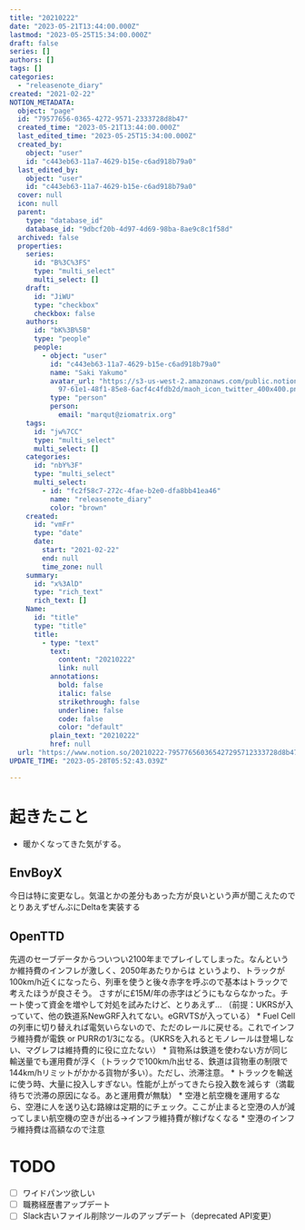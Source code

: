 ```yaml
---
title: "20210222"
date: "2023-05-21T13:44:00.000Z"
lastmod: "2023-05-25T15:34:00.000Z"
draft: false
series: []
authors: []
tags: []
categories:
  - "releasenote_diary"
created: "2021-02-22"
NOTION_METADATA:
  object: "page"
  id: "79577656-0365-4272-9571-2333728d8b47"
  created_time: "2023-05-21T13:44:00.000Z"
  last_edited_time: "2023-05-25T15:34:00.000Z"
  created_by:
    object: "user"
    id: "c443eb63-11a7-4629-b15e-c6ad918b79a0"
  last_edited_by:
    object: "user"
    id: "c443eb63-11a7-4629-b15e-c6ad918b79a0"
  cover: null
  icon: null
  parent:
    type: "database_id"
    database_id: "9dbcf20b-4d97-4d69-98ba-8ae9c8c1f58d"
  archived: false
  properties:
    series:
      id: "B%3C%3FS"
      type: "multi_select"
      multi_select: []
    draft:
      id: "JiWU"
      type: "checkbox"
      checkbox: false
    authors:
      id: "bK%3B%5B"
      type: "people"
      people:
        - object: "user"
          id: "c443eb63-11a7-4629-b15e-c6ad918b79a0"
          name: "Saki Yakumo"
          avatar_url: "https://s3-us-west-2.amazonaws.com/public.notion-static.com/3ad1c4\
            97-61e1-48f1-85e8-6acf4c4fdb2d/maoh_icon_twitter_400x400.png"
          type: "person"
          person:
            email: "marqut@ziomatrix.org"
    tags:
      id: "jw%7CC"
      type: "multi_select"
      multi_select: []
    categories:
      id: "nbY%3F"
      type: "multi_select"
      multi_select:
        - id: "fc2f58c7-272c-4fae-b2e0-dfa8bb41ea46"
          name: "releasenote_diary"
          color: "brown"
    created:
      id: "vmFr"
      type: "date"
      date:
        start: "2021-02-22"
        end: null
        time_zone: null
    summary:
      id: "x%3AlD"
      type: "rich_text"
      rich_text: []
    Name:
      id: "title"
      type: "title"
      title:
        - type: "text"
          text:
            content: "20210222"
            link: null
          annotations:
            bold: false
            italic: false
            strikethrough: false
            underline: false
            code: false
            color: "default"
          plain_text: "20210222"
          href: null
  url: "https://www.notion.so/20210222-795776560365427295712333728d8b47"
UPDATE_TIME: "2023-05-28T05:52:43.039Z"

---
```

<link rel="stylesheet" href="https://cdn.jsdelivr.net/npm/katex@0.16.2/dist/katex.min.css" integrity="sha384-bYdxxUwYipFNohQlHt0bjN/LCpueqWz13HufFEV1SUatKs1cm4L6fFgCi1jT643X" crossorigin="anonymous">


# 起きたこと

- 暖かくなってきた気がする。

## EnvBoyX


今日は特に変更なし。気温とかの差分もあった方が良いという声が聞こえたのでとりあえずぜんぶにDeltaを実装する


## OpenTTD


先週のセーブデータからついつい2100年までプレイしてしまった。なんというか維持費のインフレが激しく、2050年あたりからは というより、トラックが100km/h近くになったら、列車を使うと後々赤字を呼ぶので基本はトラックで考えたほうが良さそう。 さすがに£15M/年の赤字はどうにもならなかった。チート使って資金を増やして対処を試みたけど、とりあえず… （前提：UKRSが入っていて、他の鉄道系NewGRF入れてない。eGRVTSが入っている） * Fuel Cellの列車に切り替えれば電気いらないので、ただのレールに戻せる。これでインフラ維持費が電鉄 or PURRの1/3になる。（UKRSを入れるとモノレールは登場しない、マグレフは維持費的に役に立たない） * 貨物系は鉄道を使わない方が同じ輸送量でも運用費が浮く（トラックで100km/h出せる、鉄道は貨物車の制限で144km/hリミットがかかる貨物が多い）。ただし、渋滞注意。 * トラックを輸送に使う時、大量に投入しすぎない。性能が上がってきたら投入数を減らす（満載待ちで渋滞の原因になる。あと運用費が無駄） * 空港と航空機を運用するなら、空港に人を送り込む路線は定期的にチェック。ここが止まると空港の人が減ってしまい航空機の空きが出る→インフラ維持費が稼げなくなる * 空港のインフラ維持費は高額なので注意


# TODO

- [ ] ワイドパンツ欲しい
- [ ] 職務経歴書アップデート
- [ ] Slack古いファイル削除ツールのアップデート（deprecated API変更）
